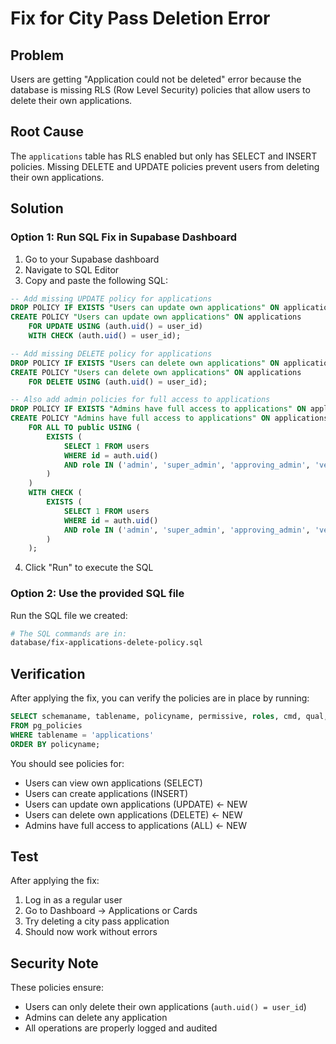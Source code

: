 # Fix for City Pass Deletion Error

## Problem
Users are getting "Application could not be deleted" error because the database is missing RLS (Row Level Security) policies that allow users to delete their own applications.

## Root Cause
The `applications` table has RLS enabled but only has SELECT and INSERT policies. Missing DELETE and UPDATE policies prevent users from deleting their own applications.

## Solution

### Option 1: Run SQL Fix in Supabase Dashboard

1. Go to your Supabase dashboard
2. Navigate to SQL Editor
3. Copy and paste the following SQL:

```sql
-- Add missing UPDATE policy for applications
DROP POLICY IF EXISTS "Users can update own applications" ON applications;
CREATE POLICY "Users can update own applications" ON applications
    FOR UPDATE USING (auth.uid() = user_id)
    WITH CHECK (auth.uid() = user_id);

-- Add missing DELETE policy for applications  
DROP POLICY IF EXISTS "Users can delete own applications" ON applications;
CREATE POLICY "Users can delete own applications" ON applications
    FOR DELETE USING (auth.uid() = user_id);

-- Also add admin policies for full access to applications
DROP POLICY IF EXISTS "Admins have full access to applications" ON applications;
CREATE POLICY "Admins have full access to applications" ON applications
    FOR ALL TO public USING (
        EXISTS (
            SELECT 1 FROM users 
            WHERE id = auth.uid() 
            AND role IN ('admin', 'super_admin', 'approving_admin', 'vetting_admin')
        )
    )
    WITH CHECK (
        EXISTS (
            SELECT 1 FROM users 
            WHERE id = auth.uid() 
            AND role IN ('admin', 'super_admin', 'approving_admin', 'vetting_admin')
        )
    );
```

4. Click "Run" to execute the SQL

### Option 2: Use the provided SQL file

Run the SQL file we created:
```bash
# The SQL commands are in:
database/fix-applications-delete-policy.sql
```

## Verification

After applying the fix, you can verify the policies are in place by running:

```sql
SELECT schemaname, tablename, policyname, permissive, roles, cmd, qual, with_check
FROM pg_policies 
WHERE tablename = 'applications'
ORDER BY policyname;
```

You should see policies for:
- Users can view own applications (SELECT)
- Users can create applications (INSERT) 
- Users can update own applications (UPDATE) ← NEW
- Users can delete own applications (DELETE) ← NEW
- Admins have full access to applications (ALL) ← NEW

## Test

After applying the fix:
1. Log in as a regular user
2. Go to Dashboard → Applications or Cards
3. Try deleting a city pass application
4. Should now work without errors

## Security Note

These policies ensure:
- Users can only delete their own applications (`auth.uid() = user_id`)
- Admins can delete any application
- All operations are properly logged and audited